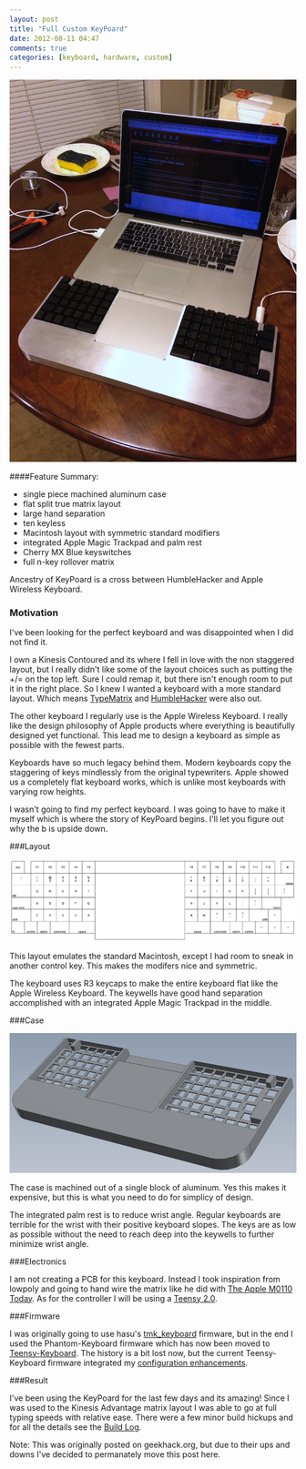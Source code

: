```yaml
---
layout: post
title: "Full Custom KeyPoard"
date: 2012-08-11 04:47
comments: true
categories: [keyboard, hardware, custom]
---
```


![KeyPoard](/images/keypoard/keypoard-finished.JPG)

####Feature Summary:
 - single piece machined aluminum case
 - flat split true matrix layout
 - large hand separation
 - ten keyless
 - Macintosh layout with symmetric standard modifiers
 - integrated Apple Magic Trackpad and palm rest
 - Cherry MX Blue keyswitches
 - full n-key rollover matrix

Ancestry of KeyPoard is a cross between HumbleHacker and Apple Wireless Keyboard.

### Motivation

I've been looking for the perfect keyboard and was disappointed when I did not find it.

I own a Kinesis Contoured and its where I fell in love with the non staggered layout, but I really didn't like some of the layout choices such as putting the +/= on the top left.  Sure I could remap it, but there isn't enough room to put it in the right place.  So I knew I wanted a keyboard with a more standard layout.  Which means [TypeMatrix](http://typematrix.com/) and [HumbleHacker](http://www.humblehacker.com/keyboard/) were also out.

The other keyboard I regularly use is the Apple Wireless Keyboard.  I really like the design philosophy of Apple products where everything is beautifully designed yet functional.  This lead me to design a keyboard as simple as possible with the fewest parts.

Keyboards have so much legacy behind them. Modern keyboards copy the staggering of keys mindlessly from the original typewriters.  Apple showed us a completely flat keyboard works, which is unlike most keyboards with varying row heights.

I wasn't going to find my perfect keyboard.  I was going to have to make it myself which is where the story of KeyPoard begins.  I'll let you figure out why the b is upside down.

###Layout

![Layout](/images/keypoard/keypoard-layout.png)

This layout emulates the standard Macintosh, except I had room to sneak in another control key.  This makes the modifers nice and symmetric.

The keyboard uses R3 keycaps to make the entire keyboard flat like the Apple Wireless Keyboard.  The keywells have good hand separation accomplished with an integrated Apple Magic Trackpad in the middle.

###Case

![Case](/images/keypoard/keypoard-case.png)

The case is machined out of a single block of aluminum.  Yes this makes it expensive, but this is what you need to do for simplicy of design.

The integrated palm rest is to reduce wrist angle.  Regular keyboards are terrible for the wrist with their positive keyboard slopes.  The keys are as low as possible without the need to reach deep into the keywells to further minimize wrist angle.

###Electronics

I am not creating a PCB for this keyboard.  Instead I took inspiration from lowpoly and going to hand wire the matrix like he did with [The Apple M0110 Today](http://deskthority.net/workshop-f7/the-apple-m0110-today-t1067.html).  As for the controller I will be using a [Teensy 2.0](http://www.pjrc.com/teensy/index.html).

###Firmware

I was originally going to use hasu's [tmk_keyboard](https://github.com/tmk/tmk_keyboard) firmware, but in the end I used the Phantom-Keyboard firmware which has now been moved to [Teensy-Keyboard](https://github.com/BathroomEpiphanies/Teensy-Keyboard).  The history is a bit lost now, but the current Teensy-Keyboard firmware integrated my [configuration enhancements](https://github.com/Pyrolistical/Phantom-Keyboard/commit/4b349e51e3681839322333da7651bd6f1cbfdea1).

###Result

I've been using the KeyPoard for the last few days and its amazing!  Since I was used to the Kinesis Advantage matrix layout I was able to go at full typing speeds with relative ease.  There were a few minor build hickups and for all the details see the [Build Log](keypoard-build-log).

Note: This was originally posted on geekhack.org, but due to their ups and downs I've decided to permanately move this post here.

